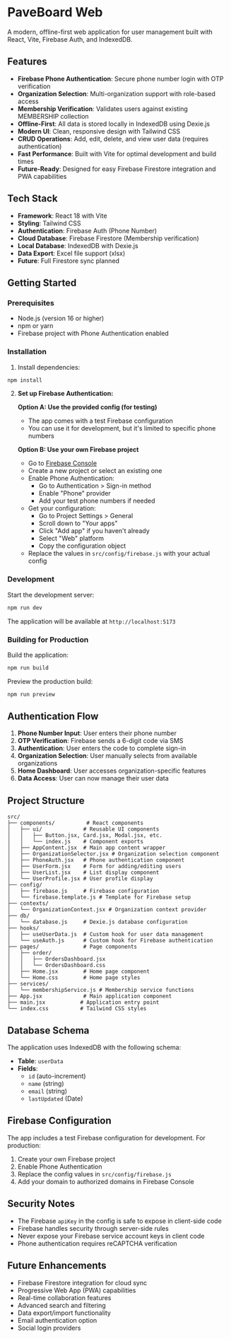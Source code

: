 # PaveBoard Web

A modern, offline-first web application for user management built with React, Vite, Firebase Auth, and IndexedDB.

## Features

- **Firebase Phone Authentication**: Secure phone number login with OTP verification
- **Organization Selection**: Multi-organization support with role-based access
- **Membership Verification**: Validates users against existing MEMBERSHIP collection
- **Offline-First**: All data is stored locally in IndexedDB using Dexie.js
- **Modern UI**: Clean, responsive design with Tailwind CSS
- **CRUD Operations**: Add, edit, delete, and view user data (requires authentication)
- **Fast Performance**: Built with Vite for optimal development and build times
- **Future-Ready**: Designed for easy Firebase Firestore integration and PWA capabilities

## Tech Stack

- **Framework**: React 18 with Vite
- **Styling**: Tailwind CSS
- **Authentication**: Firebase Auth (Phone Number)
- **Cloud Database**: Firebase Firestore (Membership verification)
- **Local Database**: IndexedDB with Dexie.js
- **Data Export**: Excel file support (xlsx)
- **Future**: Full Firestore sync planned

## Getting Started

### Prerequisites

- Node.js (version 16 or higher)
- npm or yarn
- Firebase project with Phone Authentication enabled

### Installation

1. Install dependencies:
```bash
npm install
```

2. **Set up Firebase Authentication:**
   
   **Option A: Use the provided config (for testing)**
   - The app comes with a test Firebase configuration
   - You can use it for development, but it's limited to specific phone numbers
   
   **Option B: Use your own Firebase project**
   - Go to [Firebase Console](https://console.firebase.google.com/)
   - Create a new project or select an existing one
   - Enable Phone Authentication:
     - Go to Authentication > Sign-in method
     - Enable "Phone" provider
     - Add your test phone numbers if needed
   - Get your configuration:
     - Go to Project Settings > General
     - Scroll down to "Your apps"
     - Click "Add app" if you haven't already
     - Select "Web" platform
     - Copy the configuration object
   - Replace the values in `src/config/firebase.js` with your actual config

### Development

Start the development server:
```bash
npm run dev
```

The application will be available at `http://localhost:5173`

### Building for Production

Build the application:
```bash
npm run build
```

Preview the production build:
```bash
npm run preview
```

## Authentication Flow

1. **Phone Number Input**: User enters their phone number
2. **OTP Verification**: Firebase sends a 6-digit code via SMS
3. **Authentication**: User enters the code to complete sign-in
4. **Organization Selection**: User manually selects from available organizations
5. **Home Dashboard**: User accesses organization-specific features
6. **Data Access**: User can now manage their user data

## Project Structure

```
src/
├── components/          # React components
│   ├── ui/             # Reusable UI components
│   │   ├── Button.jsx, Card.jsx, Modal.jsx, etc.
│   │   └── index.js    # Component exports
│   ├── AppContent.jsx  # Main app content wrapper
│   ├── OrganizationSelector.jsx # Organization selection component
│   ├── PhoneAuth.jsx   # Phone authentication component
│   ├── UserForm.jsx    # Form for adding/editing users
│   ├── UserList.jsx    # List display component
│   └── UserProfile.jsx # User profile display
├── config/
│   ├── firebase.js     # Firebase configuration
│   └── firebase.template.js # Template for Firebase setup
├── contexts/
│   └── OrganizationContext.jsx # Organization context provider
├── db/
│   └── database.js     # Dexie.js database configuration
├── hooks/
│   ├── useUserData.js  # Custom hook for user data management
│   └── useAuth.js      # Custom hook for Firebase authentication
├── pages/              # Page components
│   ├── order/
│   │   ├── OrdersDashboard.jsx
│   │   └── OrdersDashboard.css
│   ├── Home.jsx        # Home page component
│   └── Home.css        # Home page styles
├── services/
│   └── membershipService.js # Membership service functions
├── App.jsx             # Main application component
├── main.jsx           # Application entry point
└── index.css          # Tailwind CSS styles
```

## Database Schema

The application uses IndexedDB with the following schema:

- **Table**: `userData`
- **Fields**:
  - `id` (auto-increment)
  - `name` (string)
  - `email` (string)
  - `lastUpdated` (Date)

## Firebase Configuration

The app includes a test Firebase configuration for development. For production:

1. Create your own Firebase project
2. Enable Phone Authentication
3. Replace the config values in `src/config/firebase.js`
4. Add your domain to authorized domains in Firebase Console

## Security Notes

- The Firebase `apiKey` in the config is safe to expose in client-side code
- Firebase handles security through server-side rules
- Never expose your Firebase service account keys in client code
- Phone authentication requires reCAPTCHA verification

## Future Enhancements

- Firebase Firestore integration for cloud sync
- Progressive Web App (PWA) capabilities
- Real-time collaboration features
- Advanced search and filtering
- Data export/import functionality
- Email authentication option
- Social login providers
